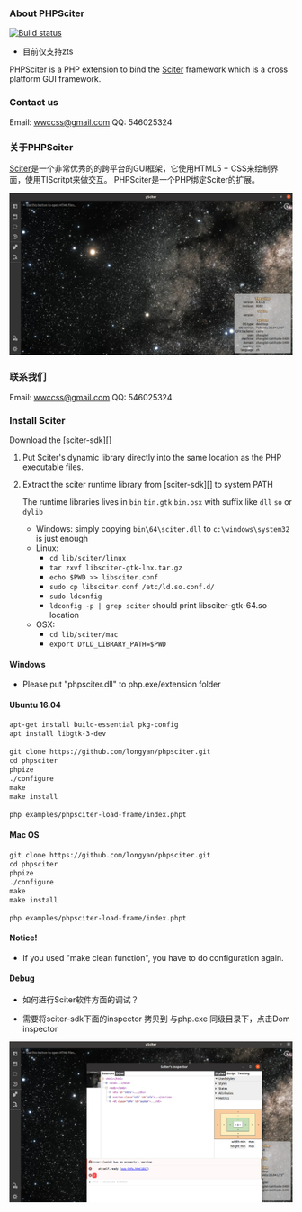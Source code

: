 ### About PHPSciter


[![Build status](https://ci.appveyor.com/api/projects/status/hx8atlbq1ilx5ex5?svg=true)](https://ci.appveyor.com/project/Neeke/phpsciter)

* 目前仅支持zts


PHPSciter is a PHP extension to bind the [Sciter](http://www.sciter.com/) framework which is a cross platform GUI framework.
### Contact us
Email: [wwccss@gmail.com](wwccss@gmail.com)
QQ: 546025324
### 关于PHPSciter
[Sciter](http://www.sciter.com)是一个非常优秀的的跨平台的GUI框架，它使用HTML5 + CSS来绘制界面，使用TIScritpt来做交互。 PHPSciter是一个PHP绑定Sciter的扩展。

![](./cover/sciter.png)
### 联系我们
Email: [wwccss@gmail.com](wwccss@gmail.com)
QQ: 546025324


### Install Sciter
Download the [sciter-sdk][]

1. Put Sciter's dynamic library directly into the same location as the PHP executable files.
2. Extract the sciter runtime library from [sciter-sdk][] to system PATH

    The runtime libraries lives in `bin` `bin.gtk` `bin.osx` with suffix like `dll` `so` or `dylib`

    * Windows: simply copying `bin\64\sciter.dll` to `c:\windows\system32` is just enough
    * Linux: 
      - `cd lib/sciter/linux`
      - `tar zxvf libsciter-gtk-lnx.tar.gz`
      - `echo $PWD >> libsciter.conf`
      - `sudo cp libsciter.conf /etc/ld.so.conf.d/`
      - `sudo ldconfig`
      - `ldconfig -p | grep sciter` should print libsciter-gtk-64.so location
    * OSX:
      - `cd lib/sciter/mac`
      - `export DYLD_LIBRARY_PATH=$PWD`
      
#### Windows 

- Please put "phpsciter.dll" to php.exe/extension folder

#### Ubuntu 16.04
```
apt-get install build-essential pkg-config
apt install libgtk-3-dev

git clone https://github.com/longyan/phpsciter.git
cd phpsciter
phpize
./configure
make
make install

php examples/phpsciter-load-frame/index.phpt
```

#### Mac OS
```
git clone https://github.com/longyan/phpsciter.git
cd phpsciter
phpize
./configure
make
make install

php examples/phpsciter-load-frame/index.phpt
```

#### Notice!

 - If you used "make clean function", you have to do configuration again.
 
#### Debug

 - 如何进行Sciter软件方面的调试？

 - 需要将sciter-sdk下面的inspector 拷贝到 与php.exe 同级目录下，点击Dom inspector
 
  ![](./cover/sciter-inspector.png)

 
